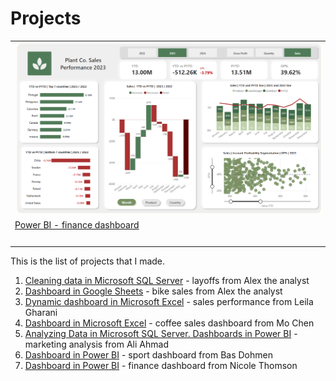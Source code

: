 # Projects

<table>

<tr>
<td>

<a href="https://github.com/VictoriaStetskevych/projects/tree/main/powerBI_dashboards/02_finance_dashboard_power_bi">
  <img src="https://github.com/VictoriaStetskevych/projects/blob/main/powerBI_dashboards/02_finance_dashboard_power_bi/02_finance_image.png?raw=true">
</a>

</td>
<td>

<a href="https://github.com/VictoriaStetskevych/projects/tree/main/powerBI_dashboards/01_sport_dashboard_power_bi">
  <img src="https://github.com/VictoriaStetskevych/projects/blob/main/powerBI_dashboards/01_sport_dashboard_power_bi/01_sport_image.png">
</a>
</td>
</tr>
<tr>
<td>
<a href="https://github.com/VictoriaStetskevych/projects/tree/main/powerBI_dashboards/02_finance_dashboard_power_bi"> Power BI - finance dashboard</a><br>
</td>
<td>
<a href="https://github.com/VictoriaStetskevych/projects/tree/main/powerBI_dashboards/01_sport_dashboard_power_bi"> Power BI - sport dashboard</a><br>
</td>
</tr>
<!-- Thick Line -->
<tr padding = "0">
    <td colspan="2">
      <img src="https://www.colorhexa.com/000000.png" height = "1px" width = "1000px">
     </td>
</tr>
</table>





This is the list of projects that I made.

1. [Cleaning data in Microsoft SQL Server](https://github.com/VictoriaStetskevych/projects/tree/main/01_layoffs_alex_the_analyst) - layoffs from Alex the analyst
2. [Dashboard in Google Sheets](https://github.com/VictoriaStetskevych/projects/tree/main/02_bike_sales_alex_the_analyst) - bike sales from Alex the analyst
3. [Dynamic dashboard in Microsoft Excel](https://github.com/VictoriaStetskevych/projects/tree/main/03_dynamic_dashboard_leila_gharani) - sales performance from Leila Gharani
4. [Dashboard in Microsoft Excel](https://github.com/VictoriaStetskevych/projects/tree/main/04_dashboard_coffee_sales_mo_chen) - coffee sales dashboard from Mo Chen
5. [Analyzing Data in Microsoft SQL Server. Dashboards in Power BI](https://github.com/VictoriaStetskevych/projects/tree/main/05_sql_powerBI_dashboard_ali_ahmad) - marketing analysis from Ali Ahmad
6. [Dashboard in Power BI](https://github.com/VictoriaStetskevych/projects/tree/main/powerBI_dashboards/01_dashboard_sport_power_bi) - sport dashboard from Bas Dohmen
7. [Dashboard in Power BI](https://github.com/VictoriaStetskevych/projects/tree/main/powerBI_dashboards/02_finance_dashboard_power_bi) - finance dashboard from Nicole Thomson 


